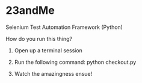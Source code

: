 # 23andMe
Selenium Test Automation Framework (Python)

How do you run this thing?

1) Open up a terminal session

2) Run the following command:
   python checkout.py

3) Watch the amazingness ensue!
